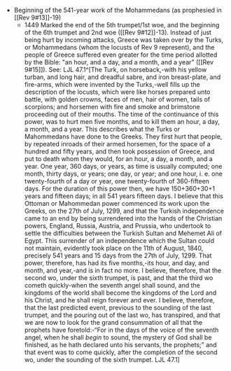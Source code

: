 - Beginning of the 541-year work of the Mohammedans (as prophesied in [[Rev 9#13]]-19)
	- 1449 Marked the end of the 5th trumpet/1st woe, and the beginning of the 6th trumpet and 2nd woe ([[Rev 9#12]]-13). Instead of just being hurt by incoming attacks, Greece was taken over by the Turks, or Mohammedans (whom the locusts of Rev 9 represent), and the people of Greece suffered even greater for the time period allotted by the Bible: "an hour, and a day, and a month, and a year" ([[Rev 9#15]]). See: LJL 47.1^[The Turk, on horseback,-with his yellow turban, and long hair, and dreadful sabre, and iron breast-plate, and fire-arms, which were invented by the Turks,-well fills up the description of the locusts, which were like horses prepared unto battle, with golden crowns, faces of men, hair of women, tails of scorpions; and horsemen with fire and smoke and brimstone proceeding out of their mouths. The time of the continuance of this power, was to hurt men five months, and to kill them an hour, a day, a month, and a year. This describes what the Turks or Mahommedans have done to the Greeks. They first hurt that people, by repeated inroads of their armed horsemen, for the space of a hundred and fifty years, and then took possession of Greece, and put to death whom they would, for an hour, a day, a month, and a year. One year, 360 days, or years, as time is usually computed; one month, thirty days, or years; one day, or year; and one hour, i. e. one twenty-fourth of a day or year, one twenty-fourth of 360-fifteen days. For the duration of this power then, we have 150+360+30+1 years and fifteen days; in all 541 years fifteen days. I believe that this Ottoman or Mahommedan power commenced its work upon the Greeks, on the 27th of July, 1299, and that the Turkish independence came to an end by being surrendered into the hands of the Christian powers, England, Russia, Austria, and Prussia, who undertook to settle the difficulties between the Turkish Sultan and Mehemet Ali of Egypt. This surrender of an independence which the Sultan could not maintain, evidently took place on the 11th of August, 1840, precisely 541 years and 15 days from the 27th of July, 1299. That power, therefore, has had its five months,-its hour, and day, and month, and year,-and is in fact no more. I believe, therefore, that the second wo, under the sixth trumpet, is past, and that the third wo cometh quickly-when the seventh angel shall sound, and the kingdoms of the world shall become the kingdoms of the Lord and his Christ, and he shall reign forever and ever. I believe, therefore, that the last predicted event, previous to the sounding of the last trumpet, and the pouring out of the last wo, has transpired, and that we are now to look for the grand consummation of all that the prophets have foretold:-“For in the days of the voice of the seventh angel, when he shall _begin_ to sound, the mystery of God shall be finished, as he hath declared unto his servants, the prophets;” and that event was to come quickly, after the completion of the second wo, under the sounding of the sixth trumpet. LJL 47.1]